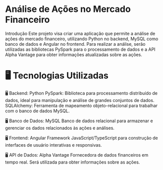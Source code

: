 # Análise de Ações no Mercado Financeiro
Introdução
Este projeto visa criar uma aplicação que permite a análise de ações do mercado financeiro, utilizando Python no backend, MySQL como banco de dados e Angular no frontend. Para realizar a análise, serão utilizadas as bibliotecas PySpark para o processamento de dados e a API Alpha Vantage para obter informações atualizadas sobre as ações.

# 🖥️ Tecnologias Utilizadas
🖥 Backend: Python
 PySpark: Biblioteca para processamento distribuído de dados, ideal para manipulação e análise de grandes conjuntos de dados.
 SQLAlchemy: Ferramenta de mapeamento objeto-relacional para trabalhar com o banco de dados MySQL.

🖥 Banco de Dados: MySQL
   Banco de dados relacional para armazenar e gerenciar os dados relacionados às ações e análises.

🖥 Frontend: Angular
   Framework JavaScript/TypeScript para construção de interfaces de usuário interativas e responsivas.

🖥 API de Dados: Alpha Vantage
   Fornecedora de dados financeiros em tempo real. Será utilizada para obter informações sobre as ações.
